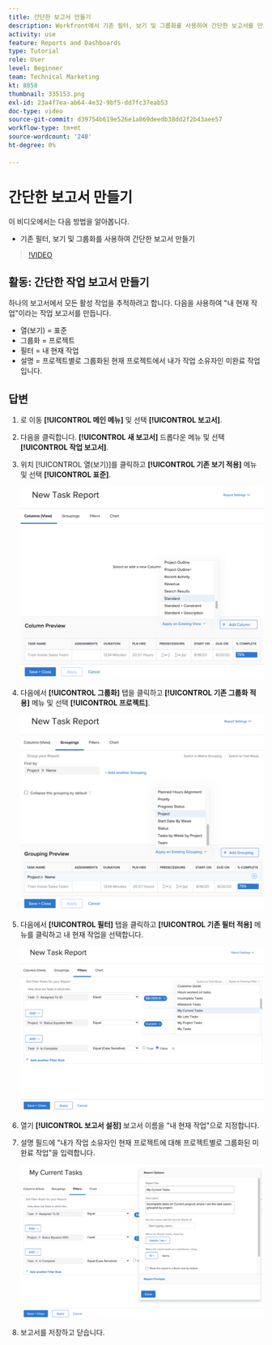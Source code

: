```yaml
---
title: 간단한 보고서 만들기
description: Workfront에서 기존 필터, 보기 및 그룹화를 사용하여 간단한 보고서를 만드는 방법을 알아봅니다.
activity: use
feature: Reports and Dashboards
type: Tutorial
role: User
level: Beginner
team: Technical Marketing
kt: 8858
thumbnail: 335153.png
exl-id: 23a4f7ea-ab64-4e32-9bf5-dd7fc37eab53
doc-type: video
source-git-commit: d39754b619e526e1a869deedb38dd2f2b43aee57
workflow-type: tm+mt
source-wordcount: '240'
ht-degree: 0%

---
```


# 간단한 보고서 만들기

이 비디오에서는 다음 방법을 알아봅니다.

* 기존 필터, 보기 및 그룹화를 사용하여 간단한 보고서 만들기

>[!VIDEO](https://video.tv.adobe.com/v/335153/?quality=12)

## 활동: 간단한 작업 보고서 만들기

하나의 보고서에서 모든 활성 작업을 추적하려고 합니다. 다음을 사용하여 &quot;내 현재 작업&quot;이라는 작업 보고서를 만듭니다.

* 열(보기) = 표준
* 그룹화 = 프로젝트
* 필터 = 내 현재 작업
* 설명 = 프로젝트별로 그룹화된 현재 프로젝트에서 내가 작업 소유자인 미완료 작업입니다.

## 답변

1. 로 이동 **[!UICONTROL 메인 메뉴]** 및 선택 **[!UICONTROL 보고서]**.
1. 다음을 클릭합니다. **[!UICONTROL 새 보고서]** 드롭다운 메뉴 및 선택 **[!UICONTROL 작업 보고서]**.
1. 위치 [!UICONTROL 열(보기)]를 클릭하고 **[!UICONTROL 기존 보기 적용]** 메뉴 및 선택 **[!UICONTROL 표준]**.

   ![작업 보고서에 열을 만들 화면 이미지](assets/simple-task-report-columns.png)

1. 다음에서 **[!UICONTROL 그룹화]** 탭을 클릭하고 **[!UICONTROL 기존 그룹화 적용]** 메뉴 및 선택 **[!UICONTROL 프로젝트]**.

   ![작업 보고서에 그룹화를 만들 화면 이미지](assets/simple-task-report-groupings.png)

1. 다음에서 **[!UICONTROL 필터]** 탭을 클릭하고 **[!UICONTROL 기존 필터 적용]** 메뉴를 클릭하고 내 현재 작업을 선택합니다.

   ![작업 보고서에 필터를 만드는 화면의 이미지](assets/simple-task-report-filters.png)

1. 열기 **[!UICONTROL 보고서 설정]** 보고서 이름을 &quot;내 현재 작업&quot;으로 지정합니다.
1. 설명 필드에 &quot;내가 작업 소유자인 현재 프로젝트에 대해 프로젝트별로 그룹화된 미완료 작업&quot;을 입력합니다.

   ![작업 보고서의 보고서 설정 화면 이미지](assets/simple-task-report-report-settings.png)

1. 보고서를 저장하고 닫습니다.
